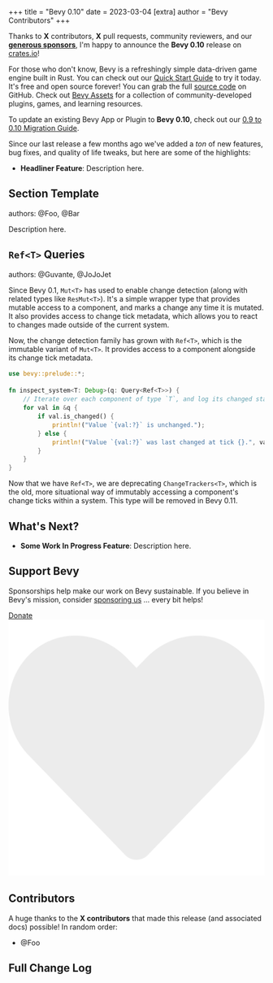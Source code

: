 +++
title = "Bevy 0.10"
date = 2023-03-04
[extra]
author = "Bevy Contributors"
+++

Thanks to **X** contributors, **X** pull requests, community reviewers, and our [**generous sponsors**](/community/donate), I'm happy to announce the **Bevy 0.10** release on [crates.io](https://crates.io/crates/bevy)!

For those who don't know, Bevy is a refreshingly simple data-driven game engine built in Rust. You can check out our [Quick Start Guide](/learn/book/getting-started/) to try it today. It's free and open source forever! You can grab the full [source code](https://github.com/bevyengine/bevy) on GitHub. Check out [Bevy Assets](https://bevyengine.org/assets) for a collection of community-developed plugins, games, and learning resources.

To update an existing Bevy App or Plugin to **Bevy 0.10**, check out our [0.9 to 0.10 Migration Guide](/learn/book/migration-guides/0.9-0.10/).

Since our last release a few months ago we've added a _ton_ of new features, bug fixes, and quality of life tweaks, but here are some of the highlights:

<!-- more -->

* **Headliner Feature**: Description here.

## Section Template

<div class="release-feature-authors">authors: @Foo, @Bar</div>

Description here.

## `Ref<T>` Queries

<div class="release-feature-authors">authors: @Guvante, @JoJoJet</div>

Since Bevy 0.1, `Mut<T>` has used to enable change detection (along with related types like `ResMut<T>`). It's a simple wrapper type that provides mutable access to a component, and marks a change any time it is mutated. It also provides access to change tick metadata, which allows you to react to changes made outside of the current system.

Now, the change detection family has grown with `Ref<T>`, which is the immutable variant of `Mut<T>`. It provides access to a component alongside its change tick metadata.

```rust
use bevy::prelude::*;

fn inspect_system<T: Debug>(q: Query<Ref<T>>) {
    // Iterate over each component of type `T`, and log its changed status.
    for val in &q {
        if val.is_changed() {
            println!("Value `{val:?}` is unchanged.");
        } else {
            println!("Value `{val:?}` was last changed at tick {}.", val.last_changed());
        }
    }
}
```

Now that we have `Ref<T>`, we are deprecating `ChangeTrackers<T>`, which is the old, more situational way of immutably accessing a component's change ticks within a system. This type will be removed in Bevy 0.11.

## What's Next?

* **Some Work In Progress Feature**: Description here.

## Support Bevy

Sponsorships help make our work on Bevy sustainable. If you believe in Bevy's mission, consider [sponsoring us](Bevy ) ... every bit helps!

<a class="button button--pink header__cta" href="/community/donate">Donate <img class="button__icon" src="/assets/heart.svg" alt="heart icon"></a>

## Contributors

A huge thanks to the **X contributors** that made this release (and associated docs) possible! In random order:

* @Foo

## Full Change Log

